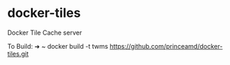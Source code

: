 # docker-tiles

Docker Tile Cache server

To Build: 
➜ ~ docker build -t twms https://github.com/princeamd/docker-tiles.git

